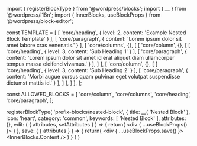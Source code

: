 import { registerBlockType } from '@wordpress/blocks';
import { __ } from '@wordpress/i18n';
import { InnerBlocks, useBlockProps } from '@wordpress/block-editor';

const TEMPLATE = [
    [ 'core/heading', { level: 2, content: 'Example Nested Block Template' } ],
    [ 'core/paragraph', { content: 'Lorem ipsum dolor sit amet labore cras venenatis.' } ],
    [ 'core/columns', {},
        [
            [ 'core/column', {}, [
                    [ 'core/heading', { level: 3, content: 'Sub Heading 1' } ],
                    [ 'core/paragraph', { content: 'Lorem ipsum dolor sit amet id erat aliquet diam ullamcorper tempus massa eleifend vivamus.' } ],
                ]
            ],
            [ 'core/column', {}, [
                    [ 'core/heading', { level: 3, content: 'Sub Heading 2' } ],
                    [ 'core/paragraph', { content: 'Morbi augue cursus quam pulvinar eget volutpat suspendisse dictumst mattis id.' } ],
                ]
            ],
        ]
    ],
];

const ALLOWED_BLOCKS = [
    'core/column',
    'core/columns',
    'core/heading',
    'core/paragraph',
];

registerBlockType( 'prefix-blocks/nested-block', {
    title: __( 'Nested Block' ),
    icon: 'heart',
    category: 'common',
    keywords: [ 'Nested Block' ],
    attributes: {},
    edit: ( { attributes, setAttributes } ) => {
        return(
            <div { ...useBlockProps() }>
                <InnerBlocks
                    template={TEMPLATE}
                    allowedBlocks={ALLOWED_BLOCKS}
                    templateLock="all"
                />
            </div>
        )
    },
    save: ( { attributes } ) => {
        return(
            <div { ...useBlockProps.save() }>
                <InnerBlocks.Content />
            </div>
        )
    }
} )